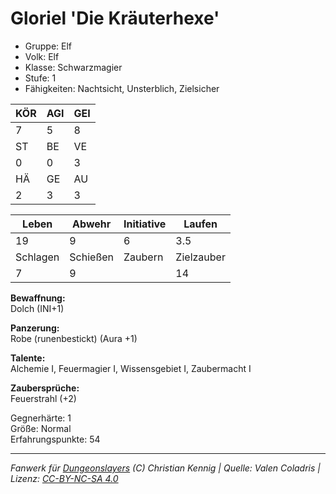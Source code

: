 # Gloriel 'Die Kräuterhexe'  
- Gruppe: Elf  
- Volk: Elf  
- Klasse: Schwarzmagier  
- Stufe: 1  
- Fähigkeiten: Nachtsicht, Unsterblich, Zielsicher  


| KÖR | AGI | GEI |  
| --- | --- | --- |  
| 7   | 5   | 8   |
| ST  | BE  | VE  |  
| 0   | 0   | 3   |
| HÄ  | GE  | AU  |  
| 2   | 3   | 3   |


| Leben    | Abwehr   | Initiative | Laufen     |
| -------- | -------- | ---------- | ---------- |
| 19       | 9        | 6          | 3.5        |
| Schlagen | Schießen | Zaubern    | Zielzauber |
| 7        | 9        |            | 14         |

**Bewaffnung:**  
Dolch (INI+1)

**Panzerung:**  
Robe (runenbestickt) (Aura +1)

**Talente:**  
Alchemie I, Feuermagier I, Wissensgebiet I, Zaubermacht I

**Zaubersprüche:**  
Feuerstrahl (+2)

Gegnerhärte: 1  
Größe: Normal  
Erfahrungspunkte: 54  



___
*Fanwerk für [Dungeonslayers](https://www.dungeonslayers.net/) (C) Christian Kennig | Quelle: Valen Coladris | Lizenz: [CC-BY-NC-SA 4.0](https://creativecommons.org/licenses/by-nc-sa/4.0/deed.de)*
